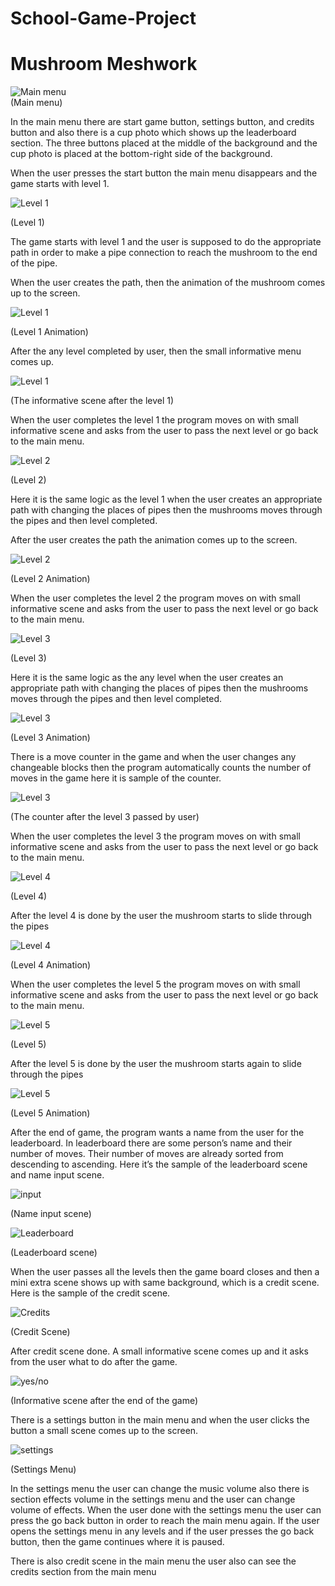 # School-Game-Project 
# Mushroom Meshwork


![Main menu](https://drive.google.com/uc?export=view&id=1j1nCqOqCopzuXYgr520gJLRlvReRcMb0)                                       
(Main menu)
        
In the main menu there are start game button, settings button, and credits button and also there is a cup photo which shows up the leaderboard section. The three buttons placed at the middle of the background and the cup photo is placed at the bottom-right side of the background.
 

When the user presses the start button the main menu disappears and the game starts with level 1.
 
![Level 1](https://drive.google.com/uc?export=view&id=1N_MC99yzYnnmFLbncGadhCOCu6u9aQD7) 

(Level 1)  

The game starts with level 1 and the user is supposed to do the appropriate path in order to make a pipe connection to reach the mushroom to the end of the pipe.
 
When the user creates the path, then the animation of the mushroom comes up to the screen.


![Level 1](https://drive.google.com/uc?export=view&id=1BKER4LYsjHW9TD_Q49xuvwUAuoKlzd9_) 

(Level 1 Animation)

After the any level completed by user, then the small informative menu comes up.

![Level 1](https://drive.google.com/uc?export=view&id=1BtLlYmkqnCnzlViaehqgHH9Y7JO-WiDX) 

(The informative scene after the level 1)
 
   When the user completes the level 1 the program moves on with small informative scene and asks from the user to pass the next level or go back to the main menu.
 
![Level 2](https://drive.google.com/uc?export=view&id=1XgJW1WAKhUz1iKN7wEuk4vVPYBj-eIq4)

(Level 2)

Here it is the same logic as the level 1 when the user creates an appropriate path with changing the places of pipes then the mushrooms moves through the pipes and then level completed.
 
 After the user creates the path the animation comes up to the screen.
 
 
![Level 2](https://drive.google.com/uc?export=view&id=1ZJb1rFtALjdDpdAjqGmzrTqjslHpx9ix)

(Level 2 Animation)
 
When the user completes the level 2 the program moves on with small informative scene and asks from the user to pass the next level or go back to the main menu.
 
 
![Level 3](https://drive.google.com/uc?export=view&id=1Dicz-THMktkmFVVvNXm5silQ6e_2wsBb)

(Level 3)

Here it is the same logic as the any level when the user creates an appropriate path with changing the places of pipes then the mushrooms moves through the pipes and
then level completed.
 
 
![Level 3](https://drive.google.com/uc?export=view&id=1XKxl9jvBHCehap1mIOwBa6I7HX5dcDnV)

(Level 3 Animation)
 
There is a move counter in the game and when the user changes any changeable blocks then the program automatically counts the number of moves in the game here it is sample of the counter.    
 
 

![Level 3](https://drive.google.com/uc?export=view&id=1mb_NF9f6In3gQuT-Nx53b4I8ycp9pLzU)

(The counter after the level 3 passed by user)

When the user completes the level 3 the program moves on with small informative scene and asks from the user to pass the next level or go back to the main menu.
 
 
![Level 4](https://drive.google.com/uc?export=view&id=1BX-dSBbTvLpOtPVsEMKFzyTq6a5r9Rpj)

(Level 4)
 
After the level 4 is done by the user the mushroom starts to slide through the pipes
 
 
![Level 4](https://drive.google.com/uc?export=view&id=1Iol9-jHisdrlD5OaIa_fti2MZIQ3BwCf)

(Level 4 Animation)
 
  When the user completes the level 5 the program moves on with small informative scene and asks from the user to pass the next level or go back to the main menu.
 
 
![Level 5](https://drive.google.com/uc?export=view&id=1MmMlk63yp1QlZSuxGCFdCjUMXwSfCSaI)

(Level 5)
 
After the level 5 is done by the user the mushroom starts again to slide through the pipes
 
![Level 5](https://drive.google.com/uc?export=view&id=10S6Cvq9cJwSbHFyrw8OQMWjHAzGh_Jmc)

(Level 5 Animation)

After the end of game, the program wants a name from the user for the leaderboard. In leaderboard there are some person’s name and their number of moves. Their number of moves are already sorted from descending to ascending. Here it’s the sample of the leaderboard scene and name input scene.
 
 
![input](https://drive.google.com/uc?export=view&id=1yB1crTiFS0EFnRKeE7wI0vYz9dEpypg_)

(Name input scene)
 



 
![Leaderboard](https://drive.google.com/uc?export=view&id=1dkh3k_8rgnakiPrbH9BAgePykwaQluhB)

(Leaderboard scene)
 
When the user passes all the levels then the game board closes and then a mini extra scene shows up with same background, which is a credit scene. Here is the sample of the credit scene.

 
 
![Credits](https://drive.google.com/uc?export=view&id=1wswVKdN2xPBtyAZYduhFRalmscx17qK-)

(Credit Scene)
 
After credit scene done. A small informative scene comes up and it asks from the user what to do after the game.



![yes/no](https://drive.google.com/uc?export=view&id=1mH4TbBKQMgCOizg9jeyHuP3EoKtLQQdx)

(Informative scene after the end of the game)
 
 There is a settings button in the main menu and when the user clicks the button a small scene comes up to the screen.
 
 
![settings](https://drive.google.com/uc?export=view&id=1lKG2NEeyA165X1Xl_R3xjnE9Oi-Yy4RC)

(Settings Menu)
 
In the settings menu the user can change the music volume also there is section effects volume in the settings menu and the user can change volume of effects. When the user done with the settings menu the user can press the go back button in order to reach the main menu again. If the user opens the settings menu in any levels and if the user presses the go back button, then the game continues where it is paused.
 
 There is also credit scene in the main menu the user also can see the credits section from the main menu
